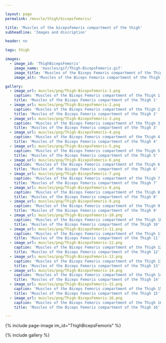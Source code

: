 ```yaml
---

layout: page
permalink: /muscle/thigh/bicepsfemoris/

title: 'Muscles of the bicepsFemoris compartment of the thigh'
subheadline: 'Images and discription'

header: no

tags: thigh

images:
  - image_id: 'ThighBicepsFemoris'
    image_name: 'muscles/gif/Thigh-BicepsFemoris.gif'
    image_title: 'Muscles of the Biceps Femoris compartment of the Thigh'
    image_alt: 'Muscles of the Biceps Femoris compartment of the Thigh' 

gallery:
  - image_url: muscles/png/Thigh-BicepsFemoris-1.png
    caption: 'Muscles of the Biceps Femoris compartment of the Thigh 1'
    title: 'Muscles of the Biceps Femoris compartment of the Thigh 1'
  - image_url: muscles/png/Thigh-BicepsFemoris-2.png
    caption: 'Muscles of the Biceps Femoris compartment of the Thigh 2'
    title: 'Muscles of the Biceps Femoris compartment of the Thigh 2'
  - image_url: muscles/png/Thigh-BicepsFemoris-3.png
    caption: 'Muscles of the Biceps Femoris compartment of the Thigh 3'
    title: 'Muscles of the Biceps Femoris compartment of the Thigh 3'
  - image_url: muscles/png/Thigh-BicepsFemoris-4.png
    caption: 'Muscles of the Biceps Femoris compartment of the Thigh 4'
    title: 'Muscles of the Biceps Femoris compartment of the Thigh 4'
  - image_url: muscles/png/Thigh-BicepsFemoris-5.png
    caption: 'Muscles of the Biceps Femoris compartment of the Thigh 5'
    title: 'Muscles of the Biceps Femoris compartment of the Thigh 5'
  - image_url: muscles/png/Thigh-BicepsFemoris-6.png
    caption: 'Muscles of the Biceps Femoris compartment of the Thigh 6'
    title: 'Muscles of the Biceps Femoris compartment of the Thigh 6'
  - image_url: muscles/png/Thigh-BicepsFemoris-7.png
    caption: 'Muscles of the Biceps Femoris compartment of the Thigh 7'
    title: 'Muscles of the Biceps Femoris compartment of the Thigh 7'
  - image_url: muscles/png/Thigh-BicepsFemoris-8.png
    caption: 'Muscles of the Biceps Femoris compartment of the Thigh 8'
    title: 'Muscles of the Biceps Femoris compartment of the Thigh 8'
  - image_url: muscles/png/Thigh-BicepsFemoris-9.png
    caption: 'Muscles of the Biceps Femoris compartment of the Thigh 9'
    title: 'Muscles of the Biceps Femoris compartment of the Thigh 9'
  - image_url: muscles/png/Thigh-BicepsFemoris-10.png
    caption: 'Muscles of the Biceps Femoris compartment of the Thigh 10'
    title: 'Muscles of the Biceps Femoris compartment of the Thigh 10'
  - image_url: muscles/png/Thigh-BicepsFemoris-11.png
    caption: 'Muscles of the Biceps Femoris compartment of the Thigh 11'
    title: 'Muscles of the Biceps Femoris compartment of the Thigh 11'
  - image_url: muscles/png/Thigh-BicepsFemoris-12.png
    caption: 'Muscles of the Biceps Femoris compartment of the Thigh 12'
    title: 'Muscles of the Biceps Femoris compartment of the Thigh 12'
  - image_url: muscles/png/Thigh-BicepsFemoris-13.png
    caption: 'Muscles of the Biceps Femoris compartment of the Thigh 13'
    title: 'Muscles of the Biceps Femoris compartment of the Thigh 13'
  - image_url: muscles/png/Thigh-BicepsFemoris-14.png
    caption: 'Muscles of the Biceps Femoris compartment of the Thigh 14'
    title: 'Muscles of the Biceps Femoris compartment of the Thigh 14'
  - image_url: muscles/png/Thigh-BicepsFemoris-15.png
    caption: 'Muscles of the Biceps Femoris compartment of the Thigh 15'
    title: 'Muscles of the Biceps Femoris compartment of the Thigh 15'
  - image_url: muscles/png/Thigh-BicepsFemoris-16.png
    caption: 'Muscles of the Biceps Femoris compartment of the Thigh 16'
    title: 'Muscles of the Biceps Femoris compartment of the Thigh 16'

---
```


{% include page-image im_id="ThighBicepsFemoris" %}

{% include gallery %}